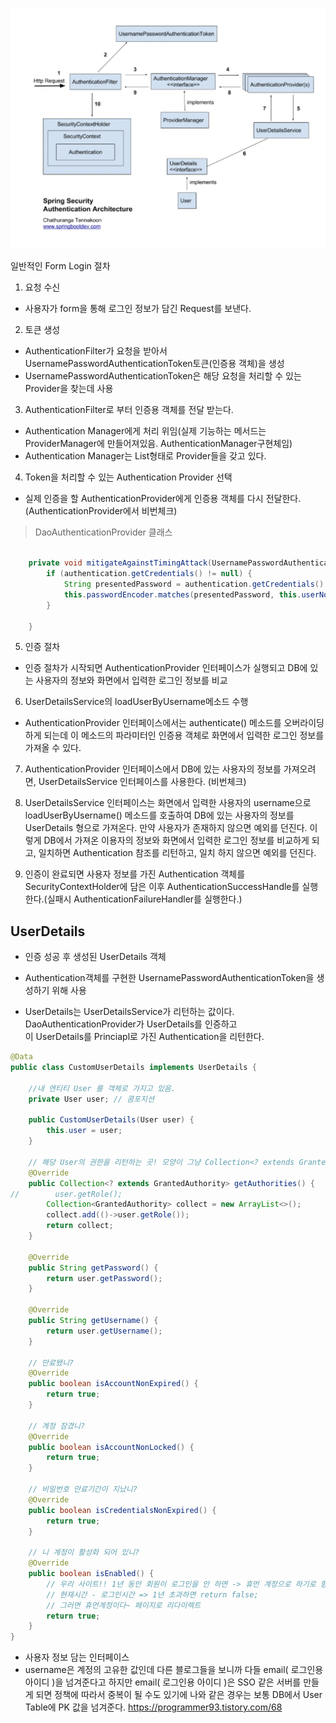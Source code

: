 ![](img/security전반.png)

일반적인 Form Login 절차

1. 요청 수신

- 사용자가 form을 통해 로그인 정보가 담긴 Request를 보낸다.

2. 토큰 생성

- AuthenticationFilter가 요청을 받아서 UsernamePasswordAuthenticationToken토큰(인증용 객체)을 생성
- UsernamePasswordAuthenticationToken은 해당 요청을 처리할 수 있는 Provider을 찾는데 사용

3. AuthenticationFilter로 부터 인증용 객체를 전달 받는다.

- Authentication Manager에게 처리 위임(실제 기능하는 메서드는 ProviderManager에 만들어져있음. AuthenticationManager구현체임)
- Authentication Manager는 List형태로 Provider들을 갖고 있다.

4. Token을 처리할 수 있는 Authentication Provider 선택

- 실제 인증을 할 AuthenticationProvider에게 인증용 객체를 다시 전달한다.
  (AuthenticationProvider에서 비번체크)

> DaoAuthenticationProvider 클래스

```java

    private void mitigateAgainstTimingAttack(UsernamePasswordAuthenticationToken authentication) {
        if (authentication.getCredentials() != null) {
            String presentedPassword = authentication.getCredentials().toString();
            this.passwordEncoder.matches(presentedPassword, this.userNotFoundEncodedPassword);
        }

    }
```

5. 인증 절차

- 인증 절차가 시작되면 AuthenticationProvider 인터페이스가 실행되고 DB에 있는 사용자의 정보와 화면에서 입력한 로그인 정보를 비교

6. UserDetailsService의 loadUserByUsername메소드 수행

- AuthenticationProvider 인터페이스에서는 authenticate() 메소드를 오버라이딩 하게 되는데 이 메소드의 파라미터인 인증용 객체로 화면에서 입력한 로그인 정보를 가져올 수 있다.

7. AuthenticationProvider 인터페이스에서 DB에 있는 사용자의 정보를 가져오려면, UserDetailsService 인터페이스를 사용한다.
   (비번체크)

8. UserDetailsService 인터페이스는 화면에서 입력한 사용자의 username으로 loadUserByUsername() 메소드를 호출하여 DB에 있는 사용자의 정보를 UserDetails 형으로 가져온다. 만약 사용자가 존재하지 않으면 예외를 던진다. 이렇게 DB에서 가져온 이용자의 정보와 화면에서 입력한 로그인 정보를 비교하게 되고, 일치하면 Authentication 참조를 리턴하고, 일치 하지 않으면 예외를 던진다.

9. 인증이 완료되면 사용자 정보를 가진 Authentication 객체를 SecurityContextHolder에 담은 이후 AuthenticationSuccessHandle를 실행한다.(실패시 AuthenticationFailureHandler를 실행한다.)

## UserDetails

- 인증 성공 후 생성된 UserDetails 객체
- Authentication객체를 구현한 UsernamePasswordAuthenticationToken을 생성하기 위해 사용

- UserDetails는 UserDetailsService가 리턴하는 값이다.  
  DaoAuthenticationProvider가 UserDetails를 인증하고  
  이 UserDetails를 Princiapl로 가진 Authentication을 리턴한다.

```java
@Data
public class CustomUserDetails implements UserDetails {

    //내 엔티티 User 를 객체로 가지고 있음.
    private User user; // 콤포지션

    public CustomUserDetails(User user) {
        this.user = user;
    }

    // 해당 User의 권한을 리턴하는 곳! 모양이 그냥 Collection<? extends GrantedAuthority>인 것 뿐!
    @Override
    public Collection<? extends GrantedAuthority> getAuthorities() {
//        user.getRole();
        Collection<GrantedAuthority> collect = new ArrayList<>();
        collect.add(()->user.getRole());
        return collect;
    }

    @Override
    public String getPassword() {
        return user.getPassword();
    }

    @Override
    public String getUsername() {
        return user.getUsername();
    }

    // 만료됐니?
    @Override
    public boolean isAccountNonExpired() {
        return true;
    }

    // 계정 잠겼니?
    @Override
    public boolean isAccountNonLocked() {
        return true;
    }

    // 비밀번호 만료기간이 지났니?
    @Override
    public boolean isCredentialsNonExpired() {
        return true;
    }

    // 니 계정이 활성화 되어 있니?
    @Override
    public boolean isEnabled() {
        // 우리 사이트!! 1년 동안 회원이 로그인을 안 하면 -> 휴먼 계정으로 하기로 함
        // 현재시간 - 로그인시간 => 1년 초과하면 return false;
        // 그러면 휴먼계정이다~ 페이지로 리다이렉트
        return true;
    }
}

```

- 사용자 정보 담는 인터페이스
- username은 계정의 고유한 값인데 다른 블로그들을 보니까 다들 email( 로그인용 아이디 )을 넘겨준다고 하지만 email( 로그인용 아이디 )은 SSO 같은 서버를 만들게 되면 정책에 따라서 중복이 될 수도 있기에 나와 같은 경우는 보통 DB에서 User Table에 PK 값을 넘겨준다.
  https://programmer93.tistory.com/68
